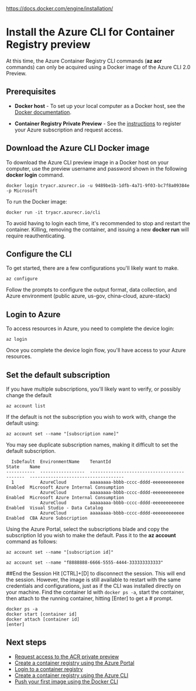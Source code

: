 https://docs.docker.com/engine/installation/<properties
   pageTitle="Install the az acr commands | Microsoft Azure"
   description="Install the Azure CLI 2.0 Preview for Azure Container Registry private preview"
   services="container-registry"
   documentationCenter=""
   authors="stevelas"
   manager="balans"
   editor="dlepow"
   tags=""
   keywords=""/>

<tags
   ms.service="container-registry"
   ms.devlang="na"
   ms.topic="get-started-article"
   ms.tgt_pltfrm="na"
   ms.workload="na"
   ms.date="10/25/2016"
   ms.author="stevelas"/>

# Install the Azure CLI for Container Registry preview

At this time, the Azure Container Registry CLI commands (**az acr** commands) can only be acquired using a Docker image of the Azure CLI 2.0 Preview.  


## Prerequisites
* **Docker host** - To set up your local computer as a Docker host, see the [Docker documentation](https://docs.docker.com/engine/installation/).

* **Container Registry Private Preview** - See the [instructions](container-registry-get-access.md) to register your Azure subscription and request access.



## Download the Azure CLI Docker image

To download the Azure CLI preview image in a Docker host on your computer, use the preview username and password shown in the following **docker login** command. 

```
docker login tryacr.azurecr.io -u 9489be1b-1dfb-4a71-9f03-bc7f8a09384e -p Microsoft
```

To run the Docker image:
```
docker run -it tryacr.azurecr.io/cli
```

To avoid having to login each time, it's recommended to stop and restart the container. Killing, removing the container, and issuing a new **docker run** will require reauthenticating.

## Configure the  CLI
To get started, there are a few configurations you'll likely want to make.

```
az configure
```
   
Follow the prompts to configure the output format, data collection, and Azure environment (public azure, us-gov, china-cloud, azure-stack)

## Login to Azure
To access resources in Azure, you need to complete the device login:

```
az login
```

Once you complete the device login flow, you'll have access to your Azure resources.


## Set the default subscription
If you have multiple subscriptions, you'll likely want to verify, or possibly change the default

```
az account list
```

If the default is not the subscription you wish to work with, change the default using:


```
az account set --name "[subscription name]"
```

You may see duplicate subscription names, making it difficult to set the default subscription.

   
```
  IsDefault  EnvironmentName    TenantId                              State    Name
-----------  -----------------  ------------------------------------  -------  ------------------------------------
  1          AzureCloud         aaaaaaaa-bbbb-cccc-dddd-eeeeeeeeeeee  Enabled  Microsoft Azure Internal Consumption
             AzureCloud         aaaaaaaa-bbbb-cccc-dddd-eeeeeeeeeeee  Enabled  Microsoft Azure Internal Consumption
             AzureCloud         aaaaaaaa-bbbb-cccc-dddd-eeeeeeeeeeee  Enabled  Visual Studio - Data Catalog
             AzureCloud         aaaaaaaa-bbbb-cccc-dddd-eeeeeeeeeeee  Enabled  CBA Azure Subscription
```

Using the Azure Portal, select the subscriptions blade and copy the subscription Id you wish to make the default. Pass it to the **az account** command as follows:

```
az account set --name "[subscription id]"

az account set --name "f8888888-6666-5555-4444-333333333333"
```

##End the Session
Hit [CTRL]+[D] to disconnect the session. This will end the session. However, the image is still available to restart with the same credentials and configurations, just as if the CLI was installed directly on your machine. 
Find the container Id with `docker ps -a`, start the container, then attach to the running container, hitting [Enter] to get a # prompt.

```
docker ps -a
docker start [container id]
docker attach [container id]
[enter]
```

## Next steps

* [Request access to the ACR private preview](./container-registry-get-access.md)
* [Create a container registry using the Azure Portal ](./container-registry-get-started-portal.md)
* [Login to a container registry](container-registry-authentication.md) 
* [Create a container registry using the Azure CLI](./container-registry-get-started-azure-cli.md)
* [Push your first image using the Docker CLI](./container-registry-get-started-docker-cli.md)
